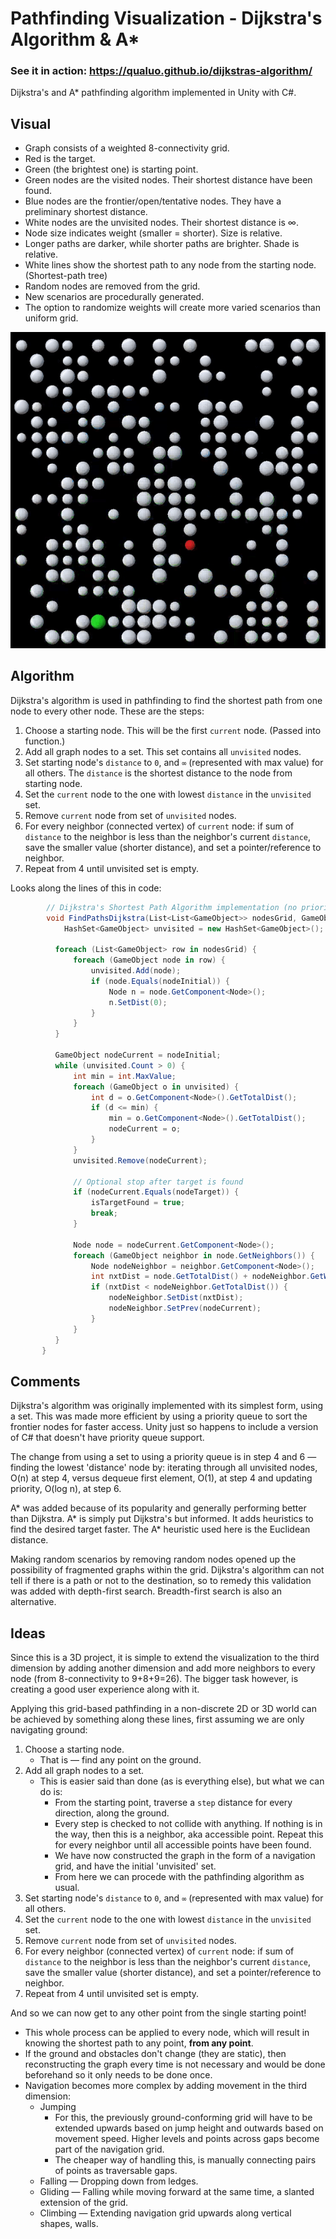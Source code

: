 # Pathfinding Visualization - Dijkstra's Algorithm & A*

### See it in action: https://qualuo.github.io/dijkstras-algorithm/

Dijkstra's and A* pathfinding algorithm implemented in Unity with C#. 

## Visual
* Graph consists of a weighted 8-connectivity grid. 
* Red is the target. 
* Green (the brightest one) is starting point. 
* Green nodes are the visited nodes. Their shortest distance have been found.
* Blue nodes are the frontier/open/tentative nodes. They have a preliminary shortest distance. 
* White nodes are the unvisited nodes. Their shortest distance is ∞.
* Node size indicates weight (smaller = shorter). Size is relative.
* Longer paths are darker, while shorter paths are brighter. Shade is relative.
* White lines show the shortest path to any node from the starting node. (Shortest-path tree)
* Random nodes are removed from the grid. 
* New scenarios are procedurally generated.
* The option to randomize weights will create more varied scenarios than uniform grid.

<p align="center">
  <img src="./Images/pathfinding.gif" alt="Showcase"/>
</p>

## Algorithm

Dijkstra's algorithm is used in pathfinding to find the shortest path from one node to every other node. These are the steps:
1. Choose a starting node. This will be the first `current` node. (Passed into function.)
2. Add all graph nodes to a set. This set contains all `unvisited` nodes.
3. Set starting node's `distance` to `0`, and `∞` (represented with max value) for all others. The `distance` is the shortest distance to the node from starting node.
4. Set the `current` node to the one with lowest `distance` in the `unvisited` set.
5. Remove `current` node from set of `unvisited` nodes.
6. For every neighbor (connected vertex) of `current` node: if sum of `distance` to the neighbor is less than the neighbor's current `distance`, save the smaller value (shorter distance), and set a pointer/reference to neighbor.
7. Repeat from 4 until unvisited set is empty.

Looks along the lines of this in code: 
``` C#
        // Dijkstra's Shortest Path Algorithm implementation (no priority queue)
        void FindPathsDijkstra(List<List<GameObject>> nodesGrid, GameObject nodeInitial) {
            HashSet<GameObject> unvisited = new HashSet<GameObject>();

          foreach (List<GameObject> row in nodesGrid) {
              foreach (GameObject node in row) {
                  unvisited.Add(node);
                  if (node.Equals(nodeInitial)) {
                      Node n = node.GetComponent<Node>();
                      n.SetDist(0);
                  }
              }
          }

          GameObject nodeCurrent = nodeInitial;
          while (unvisited.Count > 0) {
              int min = int.MaxValue;
              foreach (GameObject o in unvisited) {
                  int d = o.GetComponent<Node>().GetTotalDist();
                  if (d <= min) {
                      min = o.GetComponent<Node>().GetTotalDist();
                      nodeCurrent = o;
                  }
              }
              unvisited.Remove(nodeCurrent);
              
              // Optional stop after target is found
              if (nodeCurrent.Equals(nodeTarget)) { 
                  isTargetFound = true;
                  break;
              }

              Node node = nodeCurrent.GetComponent<Node>();
              foreach (GameObject neighbor in node.GetNeighbors()) {
                  Node nodeNeighbor = neighbor.GetComponent<Node>();
                  int nxtDist = node.GetTotalDist() + nodeNeighbor.GetWeight();
                  if (nxtDist < nodeNeighbor.GetTotalDist()) {
                      nodeNeighbor.SetDist(nxtDist);
                      nodeNeighbor.SetPrev(nodeCurrent);
                  }
              }
          }
       }
```
       
## Comments 

Dijkstra's algorithm was originally implemented with its simplest form, using a set. This was made more efficient by using a priority queue to sort the frontier nodes for faster access. Unity just so happens to include a version of C# that doesn't have priority queue support.

The change from using a set to using a priority queue is in step 4 and 6 — finding the lowest 'distance' node by: iterating through all unvisited nodes, O(n) at step 4, versus dequeue first element, O(1), at step 4 and updating priority, O(log n), at step 6.

A* was added because of its popularity and generally performing better than Dijkstra. A* is simply put Dijkstra's but informed. It adds heuristics to find the desired target faster. The A* heuristic used here is the Euclidean distance. 

Making random scenarios by removing random nodes opened up the possibility of fragmented graphs within the grid. Dijkstra's algorithm can not tell if there is a path or not to the destination, so to remedy this validation was added with depth-first search. Breadth-first search is also an alternative.

## Ideas

Since this is a 3D project, it is simple to extend the visualization to the third dimension by adding another dimension and add more neighbors to every node (from 8-connectivity to 9+8+9=26). The bigger task however, is creating a good user experience along with it.

Applying this grid-based pathfinding in a non-discrete 2D or 3D world can be achieved by something along these lines, first assuming we are only navigating ground:
1. Choose a starting node.
    * That is — find any point on the ground.
2. Add all graph nodes to a set.
    * This is easier said than done (as is everything else), but what we can do is: 
        * From the starting point, traverse a `step` distance for every direction, along the ground. 
        * Every step is checked to not collide with anything. If nothing is in the way, then this is a neighbor, aka accessible point. Repeat this for every neighbor             until all accessible points have been found. 
        * We have now constructed the graph in the form of a navigation grid, and have the initial 'unvisited' set. 
        * From here we can procede with the pathfinding algorithm as usual.
3. Set starting node's `distance` to `0`, and `∞` (represented with max value) for all others.
4. Set the `current` node to the one with lowest `distance` in the `unvisited` set.
5. Remove `current` node from set of `unvisited` nodes.
6. For every neighbor (connected vertex) of `current` node: if sum of `distance` to the neighbor is less than the neighbor's current `distance`, save the smaller value (shorter distance), and set a pointer/reference to neighbor.
7. Repeat from 4 until unvisited set is empty.

And so we can now get to any other point from the single starting point!

* This whole process can be applied to every node, which will result in knowing the shortest path to any point, **from any point**.
* If the ground and obstacles don't change (they are static), then reconstructing the graph every time is not necessary and would be done beforehand so it only needs to be done once.
* Navigation becomes more complex by adding movement in the third dimension:
    * Jumping
        * For this, the previously ground-conforming grid will have to be extended upwards based on jump height and outwards based on movement speed. Higher levels and           points across gaps become part of the navigation grid.
        * The cheaper way of handling this, is manually connecting pairs of points as traversable gaps.
    * Falling — Dropping down from ledges.
    * Gliding — Falling while moving forward at the same time, a slanted extension of the grid.
    * Climbing — Extending navigation grid upwards along vertical shapes, walls. 

